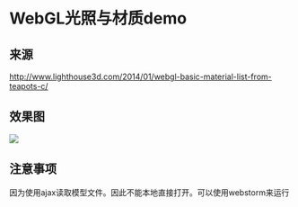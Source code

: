 # WebGL光照与材质demo
## 来源
http://www.lighthouse3d.com/2014/01/webgl-basic-material-list-from-teapots-c/

## 效果图
![](http://7xi3zh.com1.z0.glb.clouddn.com/webgl_material.PNG)

## 注意事项
因为使用ajax读取模型文件。因此不能本地直接打开。可以使用webstorm来运行
